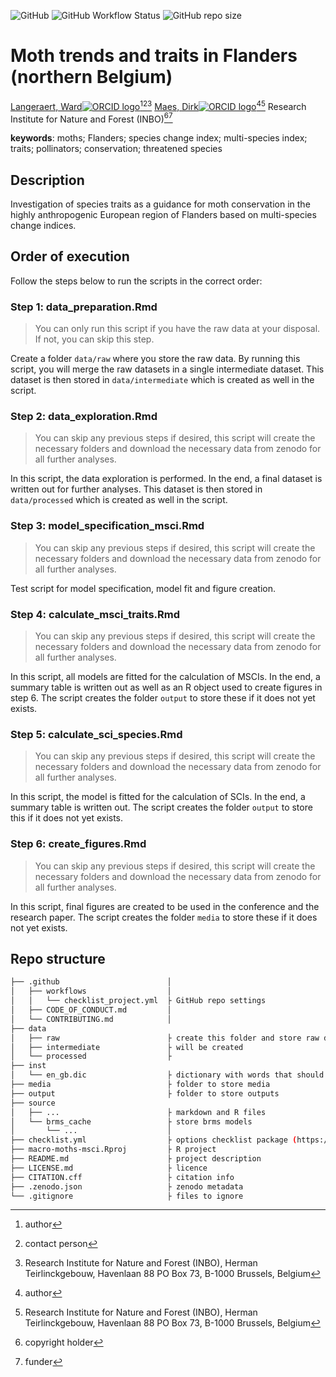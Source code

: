 <!-- badges: start -->
![GitHub](https://img.shields.io/github/license/inbo/macro-moths-msci)
![GitHub Workflow Status](https://img.shields.io/github/workflow/status/inbo/macro-moths-msci/check-project)
![GitHub repo size](https://img.shields.io/github/repo-size/inbo/macro-moths-msci)
<!-- badges: end -->

# Moth trends and traits in Flanders (northern Belgium)

[Langeraert, Ward![ORCID logo](https://info.orcid.org/wp-content/uploads/2019/11/orcid_16x16.png)](https://orcid.org/0000-0002-5900-8109)[^aut][^cre][^INBO]
[Maes, Dirk![ORCID logo](https://info.orcid.org/wp-content/uploads/2019/11/orcid_16x16.png)](https://orcid.org/0000-0002-7947-3788)[^aut][^INBO]
Research Institute for Nature and Forest (INBO)[^cph][^fnd]

[^cph]: copyright holder
[^fnd]: funder
[^aut]: author
[^cre]: contact person
[^INBO]: Research Institute for Nature and Forest (INBO), Herman Teirlinckgebouw, Havenlaan 88 PO Box 73, B-1000 Brussels, Belgium

**keywords**: moths; Flanders; species change index; multi-species index; traits; pollinators; conservation; threatened species

<!-- community: inbo -->

## Description
<!-- description: start -->
Investigation of species traits as a guidance for moth conservation in the highly anthropogenic European region of Flanders based on multi-species change indices.
<!-- description: end -->

## Order of execution

Follow the steps below to run the scripts in the correct order:

### Step 1: data_preparation.Rmd

> You can only run this script if you have the raw data at your disposal. If not, you can skip this step.

Create a folder `data/raw` where you store the raw data.
By running this script, you will merge the raw datasets in a single intermediate dataset.
This dataset is then stored in `data/intermediate` which is created as well in the script.

### Step 2: data_exploration.Rmd

> You can skip any previous steps if desired, this script will create the necessary folders and download the necessary data from zenodo for all further analyses.

In this script, the data exploration is performed.
In the end, a final dataset is written out for further analyses.
This dataset is then stored in `data/processed` which is created as well in the script.

### Step 3: model_specification_msci.Rmd

> You can skip any previous steps if desired, this script will create the necessary folders and download the necessary data from zenodo for all further analyses.

Test script for model specification, model fit and figure creation.

### Step 4: calculate_msci_traits.Rmd

> You can skip any previous steps if desired, this script will create the necessary folders and download the necessary data from zenodo for all further analyses.

In this script, all models are fitted for the calculation of MSCIs.
In the end, a summary table is written out as well as an R object used to create figures in step 6.
The script creates the folder `output` to store these if it does not yet exists.

### Step 5: calculate_sci_species.Rmd

> You can skip any previous steps if desired, this script will create the necessary folders and download the necessary data from zenodo for all further analyses.

In this script, the model is fitted for the calculation of SCIs.
In the end, a summary table is written out.
The script creates the folder `output` to store this if it does not yet exists.

### Step 6: create_figures.Rmd

> You can skip any previous steps if desired, this script will create the necessary folders and download the necessary data from zenodo for all further analyses.

In this script, final figures are created to be used in the conference and the research paper.
The script creates the folder `media` to store these if it does not yet exists.


## Repo structure

```bash
├── .github                        │ 
│   ├── workflows                  │ 
│   │   └── checklist_project.yml  ├ GitHub repo settings
│   ├── CODE_OF_CONDUCT.md         │ 
│   └── CONTRIBUTING.md            │
├── data
│   ├── raw                        ├ create this folder and store raw data when at your disposal
│   ├── intermediate               ├ will be created 
│   └── processed                  ├
├── inst
│   └── en_gb.dic                  ├ dictionary with words that should not be checked
├── media                          ├ folder to store media
├── output                         ├ folder to store outputs
├── source
│   ├── ...                        ├ markdown and R files
│   └── brms_cache                 ├ store brms models 
│       └── ...                    │
├── checklist.yml                  ├ options checklist package (https://github.com/inbo/checklist)
├── macro-moths-msci.Rproj         ├ R project
├── README.md                      ├ project description
├── LICENSE.md                     ├ licence
├── CITATION.cff                   ├ citation info
├── .zenodo.json                   ├ zenodo metadata
└── .gitignore                     ├ files to ignore
```
